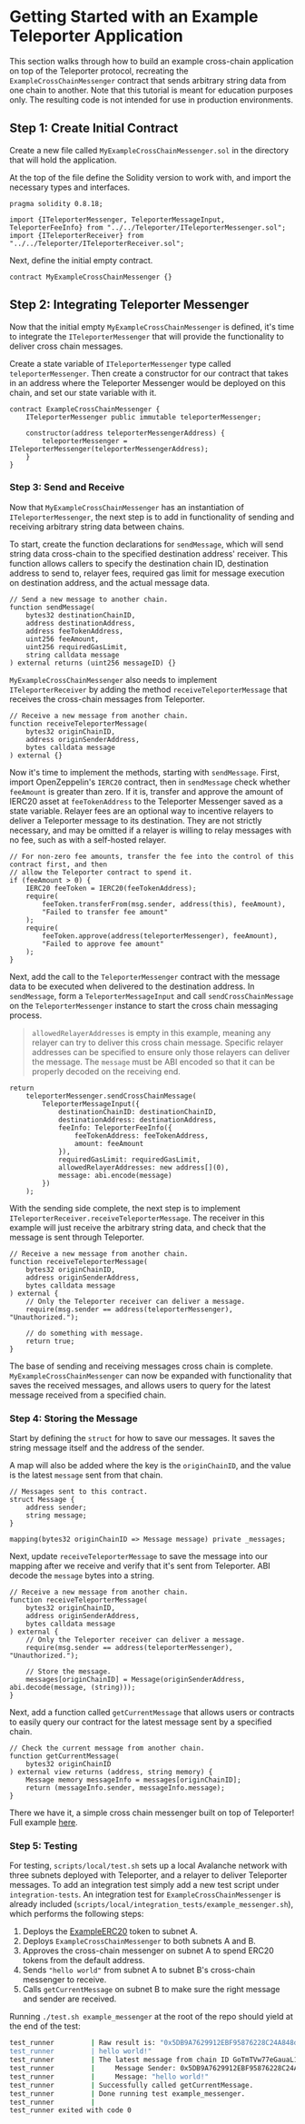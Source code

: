 # Getting Started with an Example Teleporter Application

This section walks through how to build an example cross-chain application on top of the Teleporter protocol, recreating the `ExampleCrossChainMessenger` contract that sends arbitrary string data from one chain to another. Note that this tutorial is meant for education purposes only. The resulting code is not intended for use in production environments.

## Step 1: Create Initial Contract

Create a new file called `MyExampleCrossChainMessenger.sol` in the directory that will hold the application.

At the top of the file define the Solidity version to work with, and import the necessary types and interfaces.

```solidity
pragma solidity 0.8.18;

import {ITeleporterMessenger, TeleporterMessageInput, TeleporterFeeInfo} from "../../Teleporter/ITeleporterMessenger.sol";
import {ITeleporterReceiver} from "../../Teleporter/ITeleporterReceiver.sol";
```

Next, define the initial empty contract.

```solidity
contract MyExampleCrossChainMessenger {}
```

## Step 2: Integrating Teleporter Messenger

Now that the initial empty `MyExampleCrossChainMessenger` is defined, it's time to integrate the `ITeleporterMessenger` that will provide the functionality to deliver cross chain messages.

Create a state variable of `ITeleporterMessenger` type called `teleporterMessenger`. Then create a constructor for our contract that takes in an address where the Teleporter Messenger would be deployed on this chain, and set our state variable with it.

```solidity
contract ExampleCrossChainMessenger {
    ITeleporterMessenger public immutable teleporterMessenger;

    constructor(address teleporterMessengerAddress) {
        teleporterMessenger = ITeleporterMessenger(teleporterMessengerAddress);
    }
}
```

### Step 3: Send and Receive

Now that `MyExampleCrossChainMessenger` has an instantiation of `ITeleporterMessenger`, the next step is to add in functionality of sending and receiving arbitrary string data between chains.

To start, create the function declarations for `sendMessage`, which will send string data cross-chain to the specified destination address' receiver. This function allows callers to specify the destination chain ID, destination address to send to, relayer fees, required gas limit for message execution on destination address, and the actual message data.

```solidity
// Send a new message to another chain.
function sendMessage(
    bytes32 destinationChainID,
    address destinationAddress,
    address feeTokenAddress,
    uint256 feeAmount,
    uint256 requiredGasLimit,
    string calldata message
) external returns (uint256 messageID) {}
```

`MyExampleCrossChainMessenger` also needs to implement `ITeleporterReceiver` by adding the method `receiveTeleporterMessage` that receives the cross-chain messages from Teleporter.

```solidity
// Receive a new message from another chain.
function receiveTeleporterMessage(
    bytes32 originChainID,
    address originSenderAddress,
    bytes calldata message
) external {}
```

Now it's time to implement the methods, starting with `sendMessage`. First, import OpenZeppelin's `IERC20` contract, then in `sendMessage` check whether `feeAmount` is greater than zero. If it is, transfer and approve the amount of IERC20 asset at `feeTokenAddress` to the Teleporter Messenger saved as a state variable. Relayer fees are an optional way to incentive relayers to deliver a Teleporter message to its destination. They are not strictly necessary, and may be omitted if a relayer is willing to relay messages with no fee, such as with a self-hosted relayer.

```solidity
// For non-zero fee amounts, transfer the fee into the control of this contract first, and then
// allow the Teleporter contract to spend it.
if (feeAmount > 0) {
    IERC20 feeToken = IERC20(feeTokenAddress);
    require(
        feeToken.transferFrom(msg.sender, address(this), feeAmount),
        "Failed to transfer fee amount"
    );
    require(
        feeToken.approve(address(teleporterMessenger), feeAmount),
        "Failed to approve fee amount"
    );
}
```

Next, add the call to the `TeleporterMessenger` contract with the message data to be executed when delivered to the destination address. In `sendMessage`, form a `TeleporterMessageInput` and call `sendCrossChainMessage` on the `TeleporterMessenger` instance to start the cross chain messaging process.

> `allowedRelayerAddresses` is empty in this example, meaning any relayer can try to deliver this cross chain message. Specific relayer addresses can be specified to ensure only those relayers can deliver the message.
> The `message` must be ABI encoded so that it can be properly decoded on the receiving end.

```solidity
return
    teleporterMessenger.sendCrossChainMessage(
        TeleporterMessageInput({
            destinationChainID: destinationChainID,
            destinationAddress: destinationAddress,
            feeInfo: TeleporterFeeInfo({
                feeTokenAddress: feeTokenAddress,
                amount: feeAmount
            }),
            requiredGasLimit: requiredGasLimit,
            allowedRelayerAddresses: new address[](0),
            message: abi.encode(message)
        })
    );
```

With the sending side complete, the next step is to implement `ITeleporterReceiver.receiveTeleporterMessage`. The receiver in this example will just receive the arbitrary string data, and check that the message is sent through Teleporter.

```solidity
// Receive a new message from another chain.
function receiveTeleporterMessage(
    bytes32 originChainID,
    address originSenderAddress,
    bytes calldata message
) external {
    // Only the Teleporter receiver can deliver a message.
    require(msg.sender == address(teleporterMessenger), "Unauthorized.");

    // do something with message.
    return true;
}
```

The base of sending and receiving messages cross chain is complete. `MyExampleCrossChainMessenger` can now be expanded with functionality that saves the received messages, and allows users to query for the latest message received from a specified chain.

### Step 4: Storing the Message

Start by defining the `struct` for how to save our messages. It saves the string message itself and the address of the sender.

A map will also be added where the key is the `originChainID`, and the value is the latest `message` sent from that chain.

```solidity
// Messages sent to this contract.
struct Message {
    address sender;
    string message;
}

mapping(bytes32 originChainID => Message message) private _messages;
```

Next, update `receiveTeleporterMessage` to save the message into our mapping after we receive and verify that it's sent from Teleporter. ABI decode the `message` bytes into a string.

```solidity
// Receive a new message from another chain.
function receiveTeleporterMessage(
    bytes32 originChainID,
    address originSenderAddress,
    bytes calldata message
) external {
    // Only the Teleporter receiver can deliver a message.
    require(msg.sender == address(teleporterMessenger), "Unauthorized.");

    // Store the message.
    messages[originChainID] = Message(originSenderAddress, abi.decode(message, (string)));
}
```

Next, add a function called `getCurrentMessage` that allows users or contracts to easily query our contract for the latest message sent by a specified chain.

```solidity
// Check the current message from another chain.
function getCurrentMessage(
    bytes32 originChainID
) external view returns (address, string memory) {
    Message memory messageInfo = messages[originChainID];
    return (messageInfo.sender, messageInfo.message);
}
```

There we have it, a simple cross chain messenger built on top of Teleporter! Full example [here](./ExampleMessenger/ExampleCrossChainMessenger.sol).

### Step 5: Testing

For testing, `scripts/local/test.sh` sets up a local Avalanche network with three subnets deployed with Teleporter, and a relayer to deliver Teleporter messages. To add an integration test simply add a new test script under `integration-tests`. An integration test for `ExampleCrossChainMessenger` is already included (`scripts/local/integration_tests/example_messenger.sh`), which performs the following steps:

1. Deploys the [ExampleERC20](../Mocks/ExampleERC20.sol) token to subnet A.
2. Deploys `ExampleCrossChainMessenger` to both subnets A and B.
3. Approves the cross-chain messenger on subnet A to spend ERC20 tokens from the default address.
4. Sends `"hello world"` from subnet A to subnet B's cross-chain messenger to receive.
5. Calls `getCurrentMessage` on subnet B to make sure the right message and sender are received.

Running `./test.sh example_messenger` at the root of the repo should yield at the end of the test:

```bash
test_runner         | Raw result is: "0x5DB9A7629912EBF95876228C24A848de0bfB43A9
test_runner         | hello world!"
test_runner         | The latest message from chain ID GoTmTVw77eGauaL17e1xPrtWEa72SQnvf9G8ackU6KZVGVYpz was:
test_runner         |     Message Sender: 0x5DB9A7629912EBF95876228C24A848de0bfB43A9
test_runner         |     Message: "hello world!"
test_runner         | Successfully called getCurrentMessage.
test_runner         | Done running test example_messenger.
test_runner         |
test_runner exited with code 0
```
